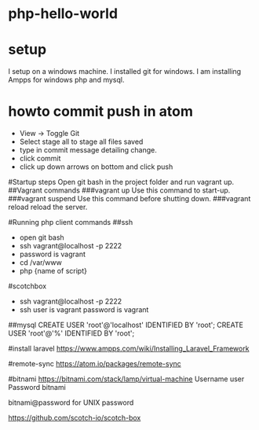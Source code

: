 # php-hello-world


# setup
I setup on a windows machine. I installed
git for windows. I am installing Ampps for
windows php and mysql.


# howto commit push in atom
* View -> Toggle Git
* Select stage all to stage all files saved
* type in commit message detailing change.
* click commit
* click up down arrows on bottom and click push


#Startup steps
Open git bash in the project folder and run vagrant up.
##Vagrant commands
###vagrant up
Use this command to start-up.
###vagrant suspend
Use this command before shutting down.
###vagrant reload
reload the server.


#Running php client commands
##ssh
* open git bash
* ssh vagrant@localhost -p 2222
* password is vagrant
* cd /var/www
* php {name of script}

#scotchbox
* ssh vagrant@localhost -p 2222
* ssh user is vagrant password is vagrant

##mysql
CREATE USER 'root'@'localhost' IDENTIFIED BY 'root';
CREATE USER 'root'@'%' IDENTIFIED BY 'root';


#install laravel
https://www.ampps.com/wiki/Installing_Laravel_Framework


#remote-sync
https://atom.io/packages/remote-sync

#bitnami
https://bitnami.com/stack/lamp/virtual-machine
Username
user
Password
bitnami

bitnami@password for UNIX password



https://github.com/scotch-io/scotch-box
